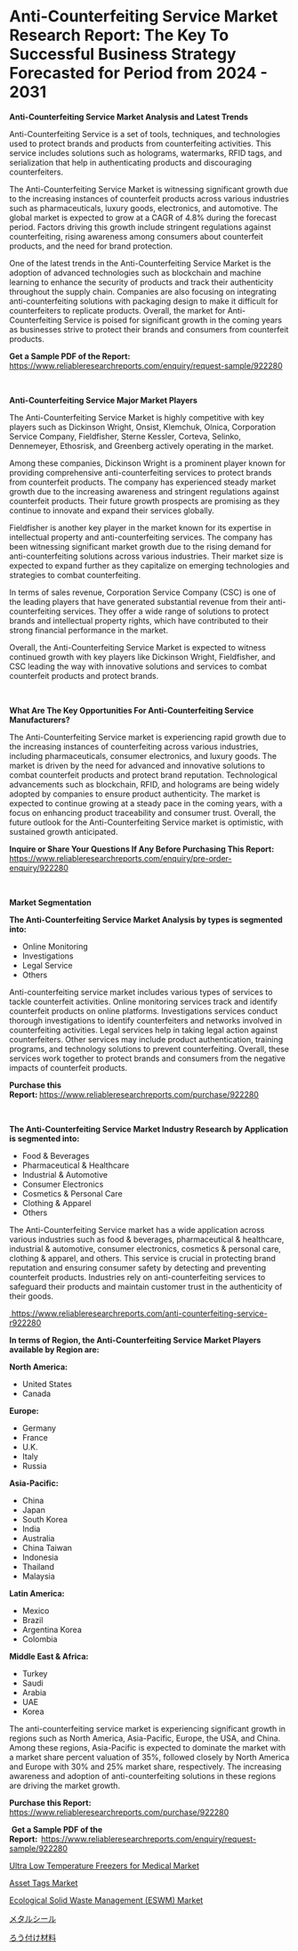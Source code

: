 <p><h1>Anti-Counterfeiting Service Market Research Report: The Key To Successful Business Strategy Forecasted for Period from 2024 - 2031</h1></p><p><strong>Anti-Counterfeiting Service Market Analysis and Latest Trends</strong></p>
<p><p>Anti-Counterfeiting Service is a set of tools, techniques, and technologies used to protect brands and products from counterfeiting activities. This service includes solutions such as holograms, watermarks, RFID tags, and serialization that help in authenticating products and discouraging counterfeiters.</p><p>The Anti-Counterfeiting Service Market is witnessing significant growth due to the increasing instances of counterfeit products across various industries such as pharmaceuticals, luxury goods, electronics, and automotive. The global market is expected to grow at a CAGR of 4.8% during the forecast period. Factors driving this growth include stringent regulations against counterfeiting, rising awareness among consumers about counterfeit products, and the need for brand protection.</p><p>One of the latest trends in the Anti-Counterfeiting Service Market is the adoption of advanced technologies such as blockchain and machine learning to enhance the security of products and track their authenticity throughout the supply chain. Companies are also focusing on integrating anti-counterfeiting solutions with packaging design to make it difficult for counterfeiters to replicate products. Overall, the market for Anti-Counterfeiting Service is poised for significant growth in the coming years as businesses strive to protect their brands and consumers from counterfeit products.</p></p>
<p><strong>Get a Sample PDF of the Report:&nbsp;</strong> <a href="https://www.reliableresearchreports.com/enquiry/request-sample/922280">https://www.reliableresearchreports.com/enquiry/request-sample/922280</a></p>
<p>&nbsp;</p>
<p><strong>Anti-Counterfeiting Service Major Market Players</strong></p>
<p><p>The Anti-Counterfeiting Service Market is highly competitive with key players such as Dickinson Wright, Onsist, Klemchuk, Olnica, Corporation Service Company, Fieldfisher, Sterne Kessler, Corteva, Selinko, Dennemeyer, Ethosrisk, and Greenberg actively operating in the market.</p><p>Among these companies, Dickinson Wright is a prominent player known for providing comprehensive anti-counterfeiting services to protect brands from counterfeit products. The company has experienced steady market growth due to the increasing awareness and stringent regulations against counterfeit products. Their future growth prospects are promising as they continue to innovate and expand their services globally.</p><p>Fieldfisher is another key player in the market known for its expertise in intellectual property and anti-counterfeiting services. The company has been witnessing significant market growth due to the rising demand for anti-counterfeiting solutions across various industries. Their market size is expected to expand further as they capitalize on emerging technologies and strategies to combat counterfeiting.</p><p>In terms of sales revenue, Corporation Service Company (CSC) is one of the leading players that have generated substantial revenue from their anti-counterfeiting services. They offer a wide range of solutions to protect brands and intellectual property rights, which have contributed to their strong financial performance in the market.</p><p>Overall, the Anti-Counterfeiting Service Market is expected to witness continued growth with key players like Dickinson Wright, Fieldfisher, and CSC leading the way with innovative solutions and services to combat counterfeit products and protect brands.</p></p>
<p>&nbsp;</p>
<p><strong>What Are The Key Opportunities For Anti-Counterfeiting Service Manufacturers?</strong></p>
<p><p>The Anti-Counterfeiting Service market is experiencing rapid growth due to the increasing instances of counterfeiting across various industries, including pharmaceuticals, consumer electronics, and luxury goods. The market is driven by the need for advanced and innovative solutions to combat counterfeit products and protect brand reputation. Technological advancements such as blockchain, RFID, and holograms are being widely adopted by companies to ensure product authenticity. The market is expected to continue growing at a steady pace in the coming years, with a focus on enhancing product traceability and consumer trust. Overall, the future outlook for the Anti-Counterfeiting Service market is optimistic, with sustained growth anticipated.</p></p>
<p><strong>Inquire or Share Your Questions If Any Before Purchasing This Report:</strong> <a href="https://www.reliableresearchreports.com/enquiry/pre-order-enquiry/922280">https://www.reliableresearchreports.com/enquiry/pre-order-enquiry/922280</a></p>
<p>&nbsp;</p>
<p><strong>Market Segmentation</strong></p>
<p><strong>The Anti-Counterfeiting Service Market Analysis by types is segmented into:</strong></p>
<p><ul><li>Online Monitoring</li><li>Investigations</li><li>Legal Service</li><li>Others</li></ul></p>
<p><p>Anti-counterfeiting service market includes various types of services to tackle counterfeit activities. Online monitoring services track and identify counterfeit products on online platforms. Investigations services conduct thorough investigations to identify counterfeiters and networks involved in counterfeiting activities. Legal services help in taking legal action against counterfeiters. Other services may include product authentication, training programs, and technology solutions to prevent counterfeiting. Overall, these services work together to protect brands and consumers from the negative impacts of counterfeit products.</p></p>
<p><strong>Purchase this Report:&nbsp;</strong><a href="https://www.reliableresearchreports.com/purchase/922280">https://www.reliableresearchreports.com/purchase/922280</a></p>
<p>&nbsp;</p>
<p><strong>The Anti-Counterfeiting Service Market Industry Research by Application is segmented into:</strong></p>
<p><ul><li>Food & Beverages</li><li>Pharmaceutical & Healthcare</li><li>Industrial & Automotive</li><li>Consumer Electronics</li><li>Cosmetics & Personal Care</li><li>Clothing & Apparel</li><li>Others</li></ul></p>
<p><p>The Anti-Counterfeiting Service market has a wide application across various industries such as food & beverages, pharmaceutical & healthcare, industrial & automotive, consumer electronics, cosmetics & personal care, clothing & apparel, and others. This service is crucial in protecting brand reputation and ensuring consumer safety by detecting and preventing counterfeit products. Industries rely on anti-counterfeiting services to safeguard their products and maintain customer trust in the authenticity of their goods.</p></p>
<p><a href="https://www.reliableresearchreports.com/anti-counterfeiting-service-r922280">&nbsp;https://www.reliableresearchreports.com/anti-counterfeiting-service-r922280</a></p>
<p><strong>In terms of Region, the Anti-Counterfeiting Service Market Players available by Region are:</strong></p>
<p>
    <p> <strong> North America: </strong>
        <ul>
            <li>United States</li>
            <li>Canada</li>
        </ul>
        </p> 
    <p> <strong> Europe: </strong>
        <ul>
            <li>Germany</li>
            <li>France</li>
            <li>U.K.</li>
            <li>Italy</li>
            <li>Russia</li>
        </ul>
        </p> 
    <p> <strong> Asia-Pacific: </strong>
        <ul>
            <li>China</li>
            <li>Japan</li>
            <li>South Korea</li>
            <li>India</li>
            <li>Australia</li>
            <li>China Taiwan</li>
            <li>Indonesia</li>
            <li>Thailand</li>
            <li>Malaysia</li>
        </ul>
        </p> 
    <p> <strong> Latin America: </strong>
        <ul>
            <li>Mexico</li>
            <li>Brazil</li>
            <li>Argentina Korea</li>
            <li>Colombia</li>
        </ul>
        </p> 
    <p> <strong> Middle East & Africa: </strong>
        <ul>
            <li>Turkey</li>
            <li>Saudi</li>
            <li>Arabia</li>
            <li>UAE</li>
            <li>Korea</li>
        </ul>
    </p>
    </p>
<p><p>The anti-counterfeiting service market is experiencing significant growth in regions such as North America, Asia-Pacific, Europe, the USA, and China. Among these regions, Asia-Pacific is expected to dominate the market with a market share percent valuation of 35%, followed closely by North America and Europe with 30% and 25% market share, respectively. The increasing awareness and adoption of anti-counterfeiting solutions in these regions are driving the market growth.</p></p>
<p><strong>Purchase this Report: </strong><a href="https://www.reliableresearchreports.com/purchase/922280">https://www.reliableresearchreports.com/purchase/922280</a></p>
<p>&nbsp;<strong>Get a Sample PDF of the Report:&nbsp;&nbsp;</strong><a href="https://www.reliableresearchreports.com/enquiry/request-sample/922280">https://www.reliableresearchreports.com/enquiry/request-sample/922280</a></p>
<p><strong></strong></p>
<p><p><a href="https://www.linkedin.com/pulse/ultra-low-temperature-freezers-medical-market-size-reveals-3p4ff">Ultra Low Temperature Freezers for Medical Market</a></p><p><a href="https://issuu.com/reportprime-2/docs/asset-tags-market-size-2030.pptx">Asset Tags Market</a></p><p><a href="https://github.com/MyrticeDare2023/Market-Research-Report-List-1/blob/main/ecological-solid-waste-management-eswm-market.md">Ecological Solid Waste Management (ESWM) Market</a></p><p><a href="https://github.com/reliezer65/Market-Research-Report-List-1/blob/main/774883761011.md">メタルシール</a></p><p><a href="https://github.com/RodHoppe07/Market-Research-Report-List-1/blob/main/869231561010.md">ろう付け材料</a></p></p>